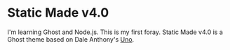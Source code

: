 # Static Made v4.0

I'm learning Ghost and Node.js. This is my first foray. Static Made v4.0 is a Ghost theme based on Dale Anthony's [Uno](http://daleanthony.com/uno-for-ghost/).